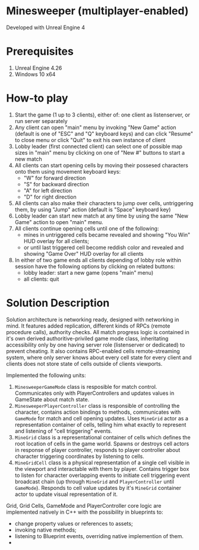 # Minesweeper (multiplayer-enabled)

Developed with Unreal Engine 4

# Prerequisites

1. Unreal Engine 4.26
2. Windows 10 x64

# How-to play

1. Start the game (1 up to 3 clients), either of: one client as listenserver, or run server separately
2. Any client can open "main" menu by invoking "New Game" action (default is one of "ESC" and "Q" keyboard keys) and can click "Resume" to close menu or click "Quit" to exit his own instance of client
3. Lobby leader (first connected client) can select one of possible map sizes in "main" menu by clicking on one of "New #" buttons to start a new match
5. All clients can start opening cells by moving their possesed characters onto them using movement keyboard keys:
    - "W" for forward direction
    - "S" for backward direction
    - "A" for left direction
    - "D" for right direction
6. All clients can also make their characters to jump over cells, untriggering them, by using "Jump" action (default is "Space" keyboard key)
7. Lobby leader can start new match at any time by using the same "New Game" action to open "main" menu.
8. All clients continue opening cells until one of the following:
    - mines in untriggered cells became revealed and showing "You Win" HUD overlay for all clients;
    - or until last triggered cell become reddish color and revealed and showing "Game Over" HUD overlay for all clients
9. In either of two game ends all clients depending of lobby role within session have the following options by clicking on related buttons:
    - lobby leader: start a new game (opens "main" menu)
    - all clients: quit

# Solution Description
    
Solution architecture is networking ready, designed with networking in mind. It features added replication, different kinds of RPCs (remote procedure calls), authority checks. All match progress logic is contained in it's own derived authoritive-priviled game mode class, inheritating accessibility only by one having server role (listenserver or dedicated) to prevent cheating. It also contains RPC-enabled cells remote-streaming system, where only server knows about every cell state for every client and clients does not store state of cells outside of clients viewports.

Implemented the following units:
1. `MinesweeperGameMode` class is resposible for match control. Communicates only with PlayerControllers and updates values in GameState about match state.
2. `MinesweeperPlayerController` class is responsible of controlling the character, contains action bindings to methods, communicates with `GameMode` for match and cell opening updates. Uses `MineGrid` actor as a representation container of cells, telling him what exactly to represent and listening of "cell triggering" events.
3. `MineGrid` class is a representational container of cells which defines the root location of cells in the game world. Spawns or destroys cell actors in response of player controller, responds to player controller about character triggering coordinates by listening to cells.
4. `MineGridCell` class is a physical representation of a single cell visible in the viewport and interactable with them by player. Contains trigger box to listen for character overlapping events to initiate cell triggering event broadcast chain (up through `MineGrid` and `PlayerController` until `GameMode`). Responds to cell value updates by it's `MineGrid` container actor to update visual representation of it.

Grid, Grid Cells, GameMode and PlayerController core logic are implemented natively in C++ with the possibility in blueprints to:
- change property values or references to assets;
- invoking native methods;
- listening to Blueprint events, overriding native implemention of them.
- 
